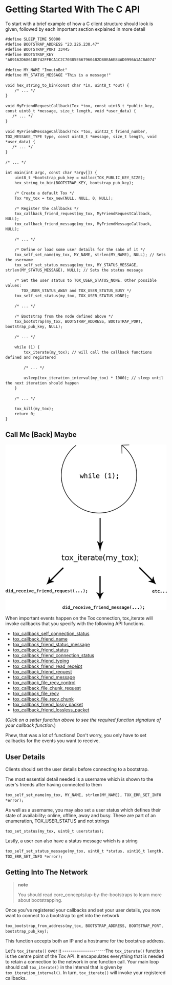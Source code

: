 Getting Started With The C API
==============================

To start with a brief example of how a C client structure should look is
given, followed by each important section explained in more detail

    #define SLEEP_TIME 50000
    #define BOOTSTRAP_ADDRESS "23.226.230.47"
    #define BOOTSTRAP_PORT 33445
    #define BOOTSTRAP_KEY "A09162D68618E742FFBCA1C2C70385E6679604B2D80EA6E84AD0996A1AC8A074"

    #define MY_NAME "ImoutoBot"
    #define MY_STATUS_MESSAGE "This is a message!"

    void hex_string_to_bin(const char *in, uint8_t *out) {
        /* ... */
    }

    void MyFriendRequestCallback(Tox *tox, const uint8_t *public_key, const uint8_t *message, size_t length, void *user_data) {
       /* ... */
    }

    void MyFriendMessageCallback(Tox *tox, uint32_t friend_number, TOX_MESSAGE_TYPE type, const uint8_t *message, size_t length, void *user_data) {
       /* ... */
    }

    /* ... */

    int main(int argc, const char *argv[]) {
        uint8_t *bootstrap_pub_key = malloc(TOX_PUBLIC_KEY_SIZE);
        hex_string_to_bin(BOOTSTRAP_KEY, bootstrap_pub_key);

        /* Create a default Tox */
        Tox *my_tox = tox_new(NULL, NULL, 0, NULL);

        /* Register the callbacks */
        tox_callback_friend_request(my_tox, MyFriendRequestCallback, NULL);
        tox_callback_friend_message(my_tox, MyFriendMessageCallback, NULL);

        /* ... */

        /* Define or load some user details for the sake of it */
        tox_self_set_name(my_tox, MY_NAME, strlen(MY_NAME), NULL); // Sets the username
        tox_self_set_status_message(my_tox, MY_STATUS_MESSAGE, strlen(MY_STATUS_MESSAGE), NULL); // Sets the status message

        /* Set the user status to TOX_USER_STATUS_NONE. Other possible values:
           TOX_USER_STATUS_AWAY and TOX_USER_STATUS_BUSY */
        tox_self_set_status(my_tox, TOX_USER_STATUS_NONE);

        /* ... */

        /* Bootstrap from the node defined above */
        tox_bootstrap(my_tox, BOOTSTRAP_ADDRESS, BOOTSTRAP_PORT, bootstrap_pub_key, NULL);

        /* ... */

        while (1) {
            tox_iterate(my_tox); // will call the callback functions defined and registered

            /* ... */

            usleep(tox_iteration_interval(my_tox) * 1000); // sleep until the next iteration should happen
        }

        /* ... */

        tox_kill(my_tox);
        return 0;
    }

Call Me [Back] Maybe
--------------------

![](_static/tox_loop.png)

When important events happen on the Tox connection, tox\_iterate will
invoke callbacks that you specify with the following API functions.

-   [tox\_callback\_self\_connection\_status](https://libtoxcore.so/api/tox_8h.html#ab38a7512be865980d45819a3ab7e5e5a)
-   [tox\_callback\_friend\_name](https://libtoxcore.so/api/tox_8h.html#a09d71ba40072133d03da17422dd06bf0)
-   [tox\_callback\_friend\_status\_message](https://libtoxcore.so/api/tox_8h.html#aac5e8d3bef2a458e0e287a2de7cf9604)
-   [tox\_callback\_friend\_status](https://libtoxcore.so/api/tox_8h.html#ad1878862d94e2c2ba1d51e761b02efae)
-   [tox\_callback\_friend\_connection\_status](https://libtoxcore.so/api/tox_8h.html#aa7d891aaf1f15ee03f55b66227744157)
-   [tox\_callback\_friend\_typing](https://libtoxcore.so/api/tox_8h.html#acca76b201e0c38c871f3913f1ae99a07)
-   [tox\_callback\_friend\_read\_receipt](https://libtoxcore.so/api/tox_8h.html#aafcb609f32feff42d9bc9ded9f771931)
-   [tox\_callback\_friend\_request](https://libtoxcore.so/api/tox_8h.html#a2cf9a901fd5db3b6635a3ece389cc349)
-   [tox\_callback\_friend\_message](https://libtoxcore.so/api/tox_8h.html#a31635691f5ee3ee6ee061215d18087ae)
-   [tox\_callback\_file\_recv\_control](https://libtoxcore.so/api/tox_8h.html#abb0eca9253a594357dfa0da0c9c64a0d)
-   [tox\_callback\_file\_chunk\_request](https://libtoxcore.so/api/tox_8h.html#ade12d3a935a20a1e2a87afa1799343a9)
-   [tox\_callback\_file\_recv](https://libtoxcore.so/api/tox_8h.html#a2838aa05de2c47f58a45645248303b60)
-   [tox\_callback\_file\_recv\_chunk](https://libtoxcore.so/api/tox_8h.html#ad828f18b7b4901f258fe7132b1bec4f6)
-   [tox\_callback\_friend\_lossy\_packet](https://libtoxcore.so/api/tox_8h.html#a17c90611298a86c1d132fdfb5aa52e00)
-   [tox\_callback\_friend\_lossless\_packet](https://libtoxcore.so/api/tox_8h.html#a4394a6985e8d6d652894b89211a8062e)

(*Click on a setter function above to see the required function
signature of your callback function.*)

Phew, that was a lot of functions! Don't worry, you only have to set
callbacks for the events you want to receive.

User Details
------------

Clients should set the user details before connecting to a bootstrap.

The most essential detail needed is a username which is shown to the
user's friends after having connected to them

`tox_self_set_name(my_tox, MY_NAME, strlen(MY_NAME), TOX_ERR_SET_INFO *error);`

As well as a username, you may also set a user status which defines
their state of availability; online, offline, away and busy. These are
part of an enumeration, TOX\_USER\_STATUS and not strings

`tox_set_status(my_tox, uint8_t userstatus);`

Lastly, a user can also have a status message which is a string

`tox_self_set_status_message(my_tox, uint8_t *status, uint16_t length, TOX_ERR_SET_INFO *error);`

Getting Into The Network
------------------------

> **note**
>
> You should read core\_concepts/up-by-the-bootstraps to learn more
> about bootstrapping.

Once you've registered your callbacks and set your user details, you now
want to connect to a bootstrap to get into the network

`tox_bootstrap_from_address(my_tox, BOOTSTRAP_ADDRESS, BOOTSTRAP_PORT, bootstrap_pub_key);`

This function accepts both an IP and a hostname for the bootstrap
address.

Let's `tox_iterate()` over it ---------------------The `tox_iterate()`
function is the centre point of the Tox API. It encapsulates everything
that is needed to retain a connection to the network in one function
call. Your main loop should call `tox_iterate()` in the interval that is
given by `tox_iteration_interval()`. In turn, `tox_iterate()` will
invoke your registered callbacks.
